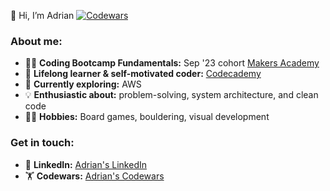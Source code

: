 👋 Hi, I’m Adrian
[![Codewars](https://www.codewars.com/users/GhostCoder9/badges/small)](https://www.codewars.com/users/GhostCoder9)

### About me:

- 👨‍💻 **Coding Bootcamp Fundamentals:** Sep '23 cohort [Makers Academy](https://makers.tech/)
- 📘 **Lifelong learner & self-motivated coder:** [Codecademy](https://www.codecademy.com/profiles/ADR-01)
- 🌱 **Currently exploring:** AWS
- 💡 **Enthusiastic about:** problem-solving, system architecture, and clean code
- 🚴‍♂️ **Hobbies:** Board games, bouldering, visual development

### Get in touch:
- 📄 **LinkedIn:** [Adrian's LinkedIn](https://www.linkedin.com/in/adrianburac)
- 🏋 **Codewars:** [Adrian's Codewars](https://www.codewars.com/users/GhostCoder9)

  
<!---
- 👀 I’m interested in ...
- 🌱 I’m currently learning ...
- 💞️ I’m looking to collaborate on ...
- 📫 How to reach me ...

AdrianBcode/AdrianBcode is a ✨ special ✨ repository because its `README.md` (this file) appears on your GitHub profile.
You can click the Preview link to take a look at your changes.
--->
